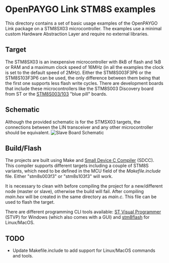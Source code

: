 # OpenPAYGO Link STM8S examples
This directory contains a set of basic usage examples of the OpenPAYGO Link package on a STM8SX03 microcontroller. The examples use a minimal custom Hardware Abstraction Layer and require no external libraries.

## Target
The STM8SX03 is an inexpensive microcontroller with 8kB of flash and 1kB or RAM and a maximum clock speed of 16MHz (in all the examples the clock is set to the default speed of 2MHz). Either the STM8S003F3P6 or the STM8S103F3P6 can be used, the only difference between them being that the first one supports less flash write cycles. There are development boards that include these microcontrollers like the STM8S003 Discovery board from ST or the [STM8S003/103](https://tenbaht.github.io/sduino/hardware/stm8blue/) "blue pill" boards.

## Schematic
Although the provided schematic is for the STMSX03 targets, the connections between the LIN transceiver and any other microcontroller should be equivalent.
![Slave Board Schematic]("https://github.com/EnAccess/OpenPAYGO-Link/blob/main/Examples/STM8S003/schematic.png")

## Build/Flash
The projects are built using Make and [Small Device C Compiler](http://sdcc.sourceforge.net/) (SDCC). This compiler supports different targets including a couple of STM8S variants, which need to be defined in the MCU field of the *Makefile.include* file. Either "stm8s003f3" or "stm8s103f3" will work.

It is necessary to clean with before compiling the project for a new/different node (master or slave), otherwise the build will fail. After compiling *main.hex* will be created in the same directory as *main.c*. This file can be used to flash the target.

There are different programming CLI tools available: [ST Visual Programmer](https://www.st.com/en/development-tools/stvp-stm8.html) (STVP) for Windows (which also comes with a GUI) and [stm8flash](https://github.com/vdudouyt/stm8flash) for Linux/MacOS.

## TODO
* Update Makefile.include to add support for Linux/MacOS commands and tools.
